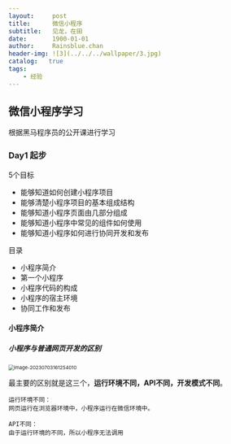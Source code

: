 ```yaml
---
layout:     post
title:      微信小程序
subtitle:   见龙，在田
date:       1900-01-01
author:     Rainsblue.chan
header-img: ![3](../../../wallpaper/3.jpg)
catalog:   true
tags:
    - 经验
---
```


## 微信小程序学习

根据黑马程序员的公开课进行学习

### Day1 起步

5个目标

- 能够知道如何创建小程序项目
- 能够清楚小程序项目的基本组成结构
- 能够知道小程序页面由几部分组成
- 能够知道小程序中常见的组件如何使用
- 能够知道小程序如何进行协同开发和发布

目录

- 小程序简介
- 第一个小程序
- 小程序代码的构成
- 小程序的宿主环境
- 协同工作和发布

#### 小程序简介

##### 小程序与普通网页开发的区别

<img src="https://cdn.jsdelivr.net/gh/rainsbluechan/blogimage@main/img/image-20230703161254010.png" alt="image-20230703161254010" style="zoom:67%;" />

最主要的区别就是这三个，**运行环境不同，API不同，开发模式不同**。

```
运行环境不同：
网页运行在浏览器环境中，小程序运行在微信环境中。

API不同：
由于运行环境的不同，所以小程序无法调用
```

